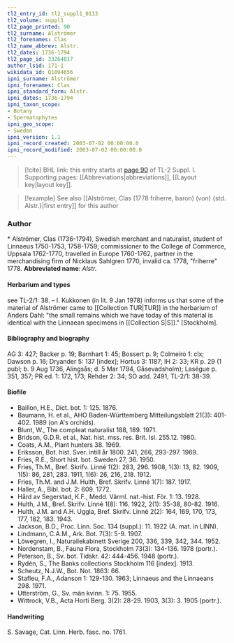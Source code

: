 ```yaml
---
tl2_entry_id: tl2_suppl1_0113
tl2_volume: suppl1
tl2_page_printed: 90
tl2_surname: Alströmer
tl2_forenames: Clas
tl2_name_abbrev: Alstr.
tl2_dates: 1736-1794
tl2_page_id: 33264817
author_lsid: 171-1
wikidata_id: Q1094656
ipni_surname: Alströmer
ipni_forenames: Clas
ipni_standard_form: Alstr.
ipni_dates: 1736-1794
ipni_taxon_scope: 
- Botany
- Spermatophytes
ipni_geo_scope: 
- Sweden
ipni_version: 1.1
ipni_record_created: 2003-07-02 00:00:00.0
ipni_record_modified: 2003-07-02 00:00:00.0
---
```



> [!cite] BHL link: this entry starts at [page 90](https://www.biodiversitylibrary.org/page/33264817) of TL-2 Suppl. I.
> Supporting pages: [[Abbreviations|abbreviations]], [[Layout key|layout key]].

> [!example] See also [[Alströmer, Clas (1778 friherre, baron) (von) {std. Alstr.}|first entry]] for this author

### Author

\* Alströmer, Clas (1736-1794), Swedish merchant and naturalist, student of Linnaeus 1750-1753, 1758-1759; commissioner to the College of Commerce, Uppsala 1762-1770, travelled in Europe 1760-1762, partner in the merchandising firm of Nicklaus Sahlgren 1770, invalid ca. 1778, "friherre" 1778. 
**Abbreviated name**: *Alstr.*

#### Herbarium and types

see TL-2/1: 38. – I. Kukkonen (in lit. 9 Jan 1978) informs us that some of the material of Alströmer came to [[Collection TUR|TUR]] in the herbarium of Anders Dahl: "the small remains which we have today of this material is identical with the Linnaean specimens in [[Collection S|S]]." \[Stockholm\].

#### Bibliography and biography

AG 3: 427; Backer p. 19; Barnhart 1: 45; Bossert p. 9; Colmeiro 1: clx; Dawson p. 16; Dryander 5: 137 \[index\]; Hortus 3: 1187; IH 2: 33; KR p. 29 (1 publ; b. 9 Aug 1736, Alingsås; d. 5 Mar 1794, Gåsevadsholm); Laségue p. 351, 357; PR ed. 1: 172, 173; Rehder 2: 34; SO add. 2491; TL-2/1: 38-39.

#### Biofile

- Baillon, H.E., Dict. bot. 1: 125. 1876.
- Baumann, H. et al., AHO Baden-Württemberg Mitteilungsblatt 21(3): 401-402. 1989 (on A's orchids).
- Blunt, W., The compleat naturalist 188, 189. 1971.
- Bridson, G.D.R. et al., Nat. hist. mss. res. Brit. Isl. 255.12. 1980.
- Coats, A.M., Plant hunters 38. 1969.
- Eriksson, Bot. hist. Sver. intill år 1800. 241, 266, 293-297. 1969.
- Fries, R.E., Short hist. bot. Sweden 27, 36. 1950.
- Fries, Th.M., Bref. Skrifv. Linné 1(2): 283, 296. 1908, 1(3): 13, 82. 1909, 1(5): 86, 281, 283. 1911, 1(6): 26, 216, 218. 1912.
- Fries, Th.M. and J.M. Hulth, Bref. Skrifv. Linné 1(7): 187. 1917.
- Haller, A., Bibl. bot. 2: 609. 1772.
- Hård av Segerstad, K.F., Medd. Värml. nat.-hist. För. 1: 13. 1928.
- Hulth, J.M., Bref. Skrifv. Linné 1(8): 116. 1922, 2(1): 35-38, 80-82. 1916.
- Hulth, J.M. and A.H. Uggla, Bref. Skrifv. Linné 2(2): 164, 169, 170, 173, 177, 182, 183. 1943.
- Jackson, B.D., Proc. Linn. Soc. 134 (suppl.): 11. 1922 (A. mat. in LINN).
- Lindmann, C.A.M., Ark. Bot. 7(3): 5-9. 1907.
- Löwegren, I., Naturaliekabinett Sverige 200, 336, 339, 342, 344. 1952.
- Nordenstam, B., Fauna Flora, Stockholm 73(3): 134-136. 1978 (portr.).
- Peterson, B., Sv. bot. Tidskr. 42: 444-456. 1948 (portr.).
- Rydén, S., The Banks collections Stockholm 116 \[index\]. 1913.
- Scheutz, N.J.W., Bot. Not. 1863: 66.
- Stafleu, F.A., Adanson 1: 129-130. 1963; Linnaeus and the Linnaeans 298. 1971.
- Utterström, G., Sv. män kvinn. 1: 75. 1955.
- Wittrock, V.B., Acta Horti Berg. 3(2): 28-29. 1903, 3(3): 3. 1905 (portr.).

#### Handwriting

S. Savage, Cat. Linn. Herb. fasc. no. 1761.

